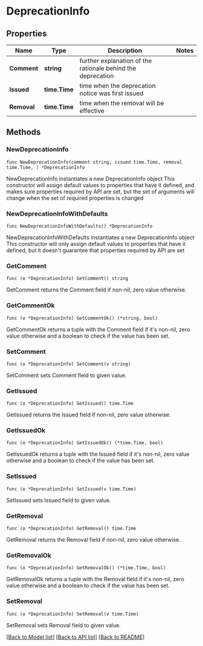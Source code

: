 <!--
Copyright (C) 2020-2025 Arm Limited or its affiliates and Contributors. All rights reserved.
SPDX-License-Identifier: Apache-2.0
-->
# DeprecationInfo

## Properties

Name | Type | Description | Notes
------------ | ------------- | ------------- | -------------
**Comment** | **string** | further explanation of the rationale behind the deprecation | 
**Issued** | **time.Time** | time when the deprecation notice was first issued | 
**Removal** | **time.Time** | time when the removal will be effective | 

## Methods

### NewDeprecationInfo

`func NewDeprecationInfo(comment string, issued time.Time, removal time.Time, ) *DeprecationInfo`

NewDeprecationInfo instantiates a new DeprecationInfo object
This constructor will assign default values to properties that have it defined,
and makes sure properties required by API are set, but the set of arguments
will change when the set of required properties is changed

### NewDeprecationInfoWithDefaults

`func NewDeprecationInfoWithDefaults() *DeprecationInfo`

NewDeprecationInfoWithDefaults instantiates a new DeprecationInfo object
This constructor will only assign default values to properties that have it defined,
but it doesn't guarantee that properties required by API are set

### GetComment

`func (o *DeprecationInfo) GetComment() string`

GetComment returns the Comment field if non-nil, zero value otherwise.

### GetCommentOk

`func (o *DeprecationInfo) GetCommentOk() (*string, bool)`

GetCommentOk returns a tuple with the Comment field if it's non-nil, zero value otherwise
and a boolean to check if the value has been set.

### SetComment

`func (o *DeprecationInfo) SetComment(v string)`

SetComment sets Comment field to given value.


### GetIssued

`func (o *DeprecationInfo) GetIssued() time.Time`

GetIssued returns the Issued field if non-nil, zero value otherwise.

### GetIssuedOk

`func (o *DeprecationInfo) GetIssuedOk() (*time.Time, bool)`

GetIssuedOk returns a tuple with the Issued field if it's non-nil, zero value otherwise
and a boolean to check if the value has been set.

### SetIssued

`func (o *DeprecationInfo) SetIssued(v time.Time)`

SetIssued sets Issued field to given value.


### GetRemoval

`func (o *DeprecationInfo) GetRemoval() time.Time`

GetRemoval returns the Removal field if non-nil, zero value otherwise.

### GetRemovalOk

`func (o *DeprecationInfo) GetRemovalOk() (*time.Time, bool)`

GetRemovalOk returns a tuple with the Removal field if it's non-nil, zero value otherwise
and a boolean to check if the value has been set.

### SetRemoval

`func (o *DeprecationInfo) SetRemoval(v time.Time)`

SetRemoval sets Removal field to given value.



[[Back to Model list]](../README.md#documentation-for-models) [[Back to API list]](../README.md#documentation-for-api-endpoints) [[Back to README]](../README.md)



